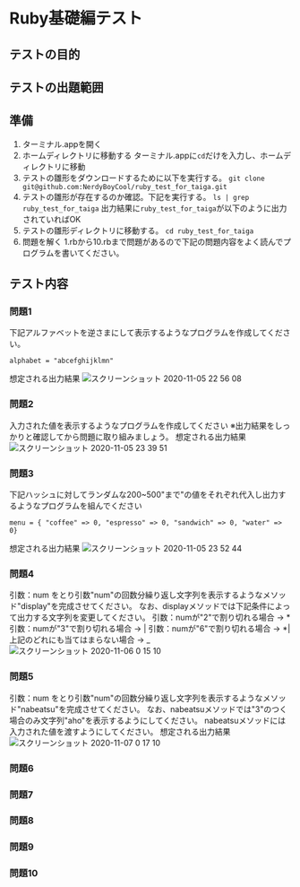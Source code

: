 # Ruby基礎編テスト
## テストの目的

## テストの出題範囲

## 準備
1. ターミナル.appを開く
2. ホームディレクトリに移動する
ターミナル.appに``cd``だけを入力し、ホームディレクトリに移動
3. テストの雛形をダウンロードするために以下を実行する。
``git clone git@github.com:NerdyBoyCool/ruby_test_for_taiga.git``
4. テストの雛形が存在するのか確認。下記を実行する。
``ls | grep ruby_test_for_taiga``
出力結果に``ruby_test_for_taiga``が以下のように出力されていればOK
5. テストの雛形ディレクトリに移動する。
``cd ruby_test_for_taiga``
6. 問題を解く
1.rbから10.rbまで問題があるので下記の問題内容をよく読んでプログラムを書いてください。
## テスト内容
### 問題1
下記アルファベットを逆さまにして表示するようなプログラムを作成してください。  
```
alphabet = "abcefghijklmn"
```
想定される出力結果
![スクリーンショット 2020-11-05 22 56 08](https://user-images.githubusercontent.com/35086740/98249887-1d3f5500-1fba-11eb-93ce-711ea3aac4b1.png)

### 問題2
入力された値を表示するようなプログラムを作成してください
※出力結果をしっかりと確認してから問題に取り組みましょう。
想定される出力結果
![スクリーンショット 2020-11-05 23 39 51](https://user-images.githubusercontent.com/35086740/98254963-3a772200-1fc0-11eb-95ff-0e5b2aa3d02b.png)

### 問題3
下記ハッシュに対してランダムな200~500"まで"の値をそれぞれ代入し出力するようなプログラムを組んでください
```
menu = { "coffee" => 0, "espresso" => 0, "sandwich" => 0, "water" => 0}
```

想定される出力結果
![スクリーンショット 2020-11-05 23 52 44](https://user-images.githubusercontent.com/35086740/98256577-10befa80-1fc2-11eb-8eff-9ffcf6c33898.png)

### 問題4
引数：num をとり引数"num"の回数分繰り返し文字列を表示するようなメソッド"display"を完成させてください。
なお、displayメソッドでは下記条件によって出力する文字列を変更してください。
引数：numが"2"で割り切れる場合 -> *
引数：numが"3"で割り切れる場合 -> |
引数：numが"6"で割り切れる場合 -> *|
上記のどれにも当てはまらない場合 -> _
![スクリーンショット 2020-11-06 0 15 10](https://user-images.githubusercontent.com/35086740/98259218-30a3ed80-1fc5-11eb-92cc-b4250398f1a8.png)

### 問題5
引数：num をとり引数"num"の回数分繰り返し文字列を表示するようなメソッド"nabeatsu"を完成させてください。
なお、nabeatsuメソッドでは"3"のつく場合のみ文字列"aho"を表示するようにしてください。
nabeatsuメソッドには入力された値を渡すようにしてください。
想定される出力結果
![スクリーンショット 2020-11-07 0 17 10](https://user-images.githubusercontent.com/35086740/98382472-97d9a480-208e-11eb-8694-e69efdd9f829.png)

### 問題6
### 問題7
### 問題8
### 問題9
### 問題10
